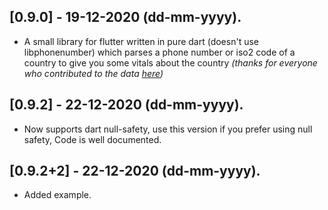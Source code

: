 ## [0.9.0] - 19-12-2020 (dd-mm-yyyy).

* A small library for flutter written in pure dart (doesn't use libphonenumber) which parses a phone number or iso2 code of a country to give you some vitals about the country *(thanks for everyone who contributed to the data [here](https://gist.github.com/Goles/3196253))*

## [0.9.2] - 22-12-2020 (dd-mm-yyyy).

* Now supports dart null-safety, use this version if you prefer using null safety, Code is well documented.

## [0.9.2+2] - 22-12-2020 (dd-mm-yyyy).

* Added example.

